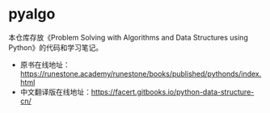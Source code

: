 # pyalgo
本仓库存放《Problem Solving with Algorithms and Data Structures using Python》的代码和学习笔记。

- 原书在线地址：https://runestone.academy/runestone/books/published/pythonds/index.html
- 中文翻译版在线地址：https://facert.gitbooks.io/python-data-structure-cn/
